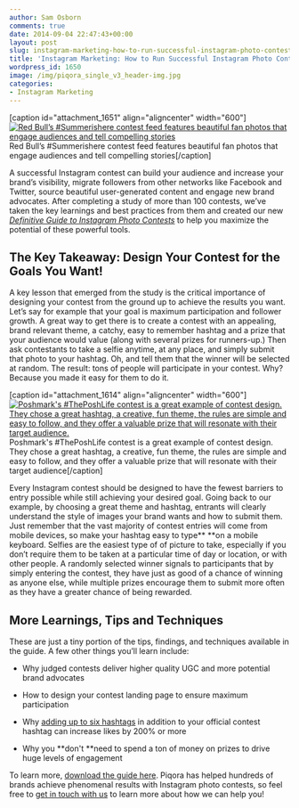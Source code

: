 ```yaml
---
author: Sam Osborn
comments: true
date: 2014-09-04 22:47:43+00:00
layout: post
slug: instagram-marketing-how-to-run-successful-instagram-photo-contests
title: 'Instagram Marketing: How to Run Successful Instagram Photo Contests'
wordpress_id: 1650
image: /img/piqora_single_v3_header-img.jpg
categories:
- Instagram Marketing
---
```


[caption id="attachment_1651" align="aligncenter" width="600"][![Red Bull’s #Summerishere contest feed features beautiful fan photos that engage audiences and tell compelling stories ](http://blog.piqora.com/wp-content/uploads/2014/09/Red-Bull-Summerishere-Blog-Photo.jpg)](http://blog.piqora.com/wp-content/uploads/2014/09/Red-Bull-Summerishere-Blog-Photo.jpg) Red Bull’s #Summerishere contest feed features beautiful fan photos that engage audiences and tell compelling stories[/caption]

A successful Instagram contest can build your audience and increase your brand’s visibility, migrate followers from other networks like Facebook and Twitter, source beautiful user-generated content and engage new brand advocates. After completing a study of more than 100 contests, we’ve taken the key learnings and best practices from them and created our new [_Definitive Guide to Instagram Photo Contests_](http://go.piqora.com/guide-to-instagram-photo-contests.html?ls=blog) to help you maximize the potential of these powerful tools.


## The Key Takeaway: Design Your Contest for the Goals You Want!


A key lesson that emerged from the study is the critical importance of designing your contest from the ground up to achieve the results you want. Let’s say for example that your goal is maximum participation and follower growth. A great way to get there is to create a contest with an appealing, brand relevant theme, a catchy, easy to remember hashtag and a prize that your audience would value (along with several prizes for runners-up.) Then ask contestants to take a selfie anytime, at any place, and simply submit that photo to your hashtag. Oh, and tell them that the winner will be selected at random. The result: tons of people will participate in your contest. Why? Because you made it easy for them to do it.

[caption id="attachment_1614" align="aligncenter" width="600"][![Poshmark's #ThePoshLife contest is a great example of contest design. They chose a great hashtag, a creative, fun theme, the rules are simple and easy to follow, and they offer a valuable prize that will resonate with their target audience.](http://blog.piqora.com/wp-content/uploads/2014/08/ThePoshLife-Contest-Page.jpg)](http://blog.piqora.com/wp-content/uploads/2014/08/ThePoshLife-Contest-Page.jpg) Poshmark's #ThePoshLife contest is a great example of contest design. They chose a great hashtag, a creative, fun theme, the rules are simple and easy to follow, and they offer a valuable prize that will resonate with their target audience[/caption]

Every Instagram contest should be designed to have the fewest barriers to entry possible while still achieving your desired goal. Going back to our example, by choosing a great theme and hashtag, entrants will clearly understand the style of images your brand wants and how to submit them. Just remember that the vast majority of contest entries will come from mobile devices, so make your hashtag easy to type** **on a mobile keyboard. Selfies are the easiest type of of picture to take, especially if you don’t require them to be taken at a particular time of day or location, or with other people. A randomly selected winner signals to participants that by simply entering the contest, they have just as good of a chance of winning as anyone else, while multiple prizes encourage them to submit more often as they have a greater chance of being rewarded.


## More Learnings, Tips and Techniques


These are just a tiny portion of the tips, findings, and techniques available in the guide. A few other things you’ll learn include:

- Why judged contests deliver higher quality UGC and more potential brand advocates

- How to design your contest landing page to ensure maximum participation

- Why [adding up to six hashtags](http://go.piqora.com/instagram-hashtag-report.html) in addition to your official contest hashtag can increase likes by 200% or more

- Why you **don't **need to spend a ton of money on prizes to drive huge levels of engagement

To learn more, [download the guide here](http://go.piqora.com/guide-to-instagram-photo-contests.html?ls=blog). Piqora has helped hundreds of brands achieve phenomenal results with Instagram photo contests, so feel free to [get in touch with us](https://www.piqora.com/#request_demo) to learn more about how we can help you!


